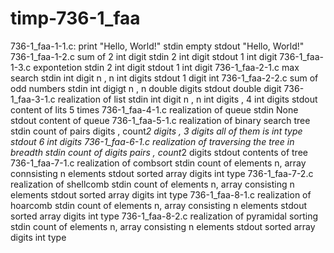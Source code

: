 # timp-736-1_faa
736-1_faa-1-1.c:
print "Hello, World!"
stdin empty
stdout "Hello, World!"
736-1_faa-1-2.c
sum of 2 int digit
stdin 2 int digit
stdout 1 int digit
736-1_faa-1-3.c
expontetion
stdin 2 int digit
stdout 1 int digit
736-1_faa-2-1.c
max search
stdin int digit n , n int digits
stdout 1 digit int
736-1_faa-2-2.c
sum of odd numbers
stdin int digigt n , n double digits
stdout double digit
736-1_faa-3-1.c
realization of list 
stdin int digit n , n int digits , 4 int digits
stdout content of lits 5 times
736-1_faa-4-1.c
realization of queue
stdin None
stdout content of queue 
736-1_faa-5-1.c
realization of binary search tree
stdin count of pairs digits , count*2 digits , 3 digits all of them is int type
stdout 6 int digits
736-1_faa-6-1.c
realization of traversing the tree in breadth
stdin count of digits pairs , count*2 digits
stdout contents of tree
736-1_faa-7-1.c
realization of combsort
stdin count of elements n, array connsisting n elements
stdout sorted array digits int type
736-1_faa-7-2.c
realization of shellcomb
stdin count of elements n, array consisting n elements
stdout sorted array digits int type
736-1_faa-8-1.c
realization of hoarcomb
stdin count of elements n, array consisting n elements
stdout sorted array digits int type
736-1_faa-8-2.c
realization of pyramidal sorting
stdin count of elements n, array consisting n elements
stdout sorted array digits int type
